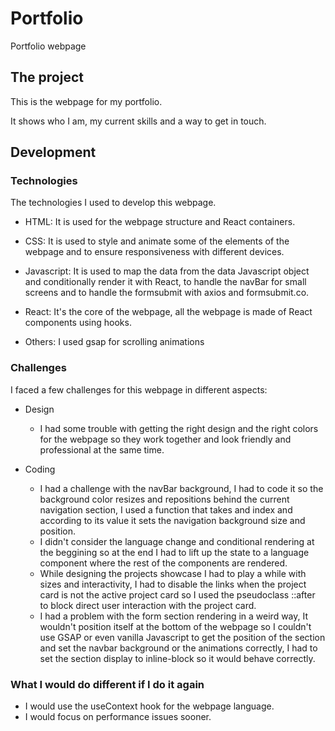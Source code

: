 # Portfolio

Portfolio webpage

## The project

This is the webpage for my portfolio.

It shows who I am, my current skills and a way to get in touch.

## Development

### Technologies

The technologies I used to develop this webpage.

- HTML:
  It is used for the webpage structure and React containers.

- CSS:
  It is used to style and animate some of the elements of the webpage and to ensure responsiveness with different devices.

- Javascript:
  It is used to map the data from the data Javascript object and conditionally render it with React, to handle the navBar for small screens and to handle the formsubmit with axios and formsubmit.co.

- React:
  It's the core of the webpage, all the webpage is made of React components using hooks.

- Others:
  I used gsap for scrolling animations

### Challenges

I faced a few challenges for this webpage in different aspects:

- Design

  - I had some trouble with getting the right design and the right colors for the webpage so they work together and look friendly and professional at the same time.

- Coding
  - I had a challenge with the navBar background, I had to code it so the background color resizes and repositions behind the current navigation section, I used a function that takes and index and according to its value it sets the navigation background size and position.
  - I didn't consider the language change and conditional rendering at the beggining so at the end I had to lift up the state to a language component where the rest of the components are rendered.
  - While designing the projects showcase I had to play a while with sizes and interactivity, I had to disable the links when the project card is not the active project card so I used the pseudoclass ::after to block direct user interaction with the project card.
  - I had a problem with the form section rendering in a weird way, It wouldn't position itself at the bottom of the webpage so I couldn't use GSAP or even vanilla Javascript to get the position of the section and set the navbar background or the animations correctly, I had to set the section display to inline-block so it would behave correctly.

### What I would do different if I do it again

- I would use the useContext hook for the webpage language.
- I would focus on performance issues sooner.
